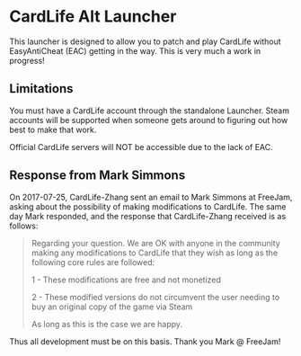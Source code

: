 # CardLife Alt Launcher
This launcher is designed to allow you to patch and play CardLife without EasyAntiCheat (EAC) getting in the way. This is very much a work in progress!

## Limitations
You must have a CardLife account through the standalone Launcher. Steam accounts will be supported when someone gets around to figuring out how best to make that work.

Official CardLife servers will NOT be accessible due to the lack of EAC.


## Response from Mark Simmons
On 2017-07-25, CardLife-Zhang sent an email to Mark Simmons at FreeJam, asking about the possibility of making modifications to CardLife. The same day Mark responded, and the response that CardLife-Zhang received is as follows:

> Regarding your question. We are OK with anyone in the community making any 
> modifications to CardLife that they wish as long as the following core 
> rules are followed:
>
> 1 - These modifications are free and not monetized
>
> 2 - These modified versions do not circumvent the user needing to buy an original copy of the game via Steam
>
> As long as this is the case we are happy.

Thus all development must be on this basis. Thank you Mark @ FreeJam!
